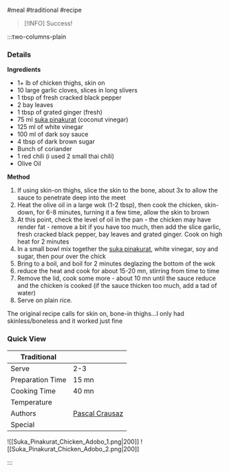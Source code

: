 #meal #traditional #recipe

> [!INFO]
> Success!

:::two-columns-plain

### Details
**Ingredients**

- 1+ lb of chicken thighs, skin on
- 10 large garlic cloves, slices in long slivers
- 1 tbsp of fresh cracked black pepper
- 2 bay leaves
- 1 tbsp of grated ginger (fresh)
- 75 ml [suka pinakurat](https://www.amazon.com/gp/product/B07R629YWX) (coconut vinegar)
- 125 ml of white vinegar
- 100 ml of dark soy sauce
- 4 tbsp of dark brown sugar
- Bunch of coriander
- 1 red chili (i used 2 small thai chili)
- Olive Oil


**Method**

1. If using skin-on thighs, slice the skin to the bone, about 3x to allow the sauce to penetrate deep into the meet
2. Heat the olive oil in a large wok (1-2 tbsp), then cook the chicken, skin-down, for 6-8 minutes, turning it a few time, allow the skin to brown
3. At this point, check the level of oil in the pan - the chicken may have render fat - remove a bit if you have too much, then add the slice garlic, fresh cracked black pepper, bay leaves and grated ginger. Cook on high heat for 2 minutes
4. In a small bowl mix together the [suka pinakurat](https://www.amazon.com/gp/product/B07R629YWX), white vinegar, soy and sugar, then pour over the chick
5. Bring to a boil, and boil for 2 minutes deglazing the bottom of the wok
6. reduce the heat and cook for about 15-20 mn, stirring from time to time
7. Remove the lid, cook some more - about 10 mn until the sauce reduce and the chicken is cooked (if the sauce thicken too much, add a tad of water)
8. Serve on plain rice.

  

The original recipe calls for skin on, bone-in thighs...I only had skinless/boneless and it worked just fine





### Quick View
| Traditional      |                                                |
| ---------------- | ---------------------------------------------- |
| Serve            | 2-3                                            |
| Preparation Time | 15 mn                                          |
| Cooking Time     | 40 mn                                          |
| Temperature      |                                                |
| Authors          | [Pascal Crausaz](mailto:pascal@askpascal.com)  |
| Special          |                                                |

![[Suka_Pinakurat_Chicken_Adobo_1.png|200]]
![[Suka_Pinakurat_Chicken_Adobo_2.png|200]]

:::

